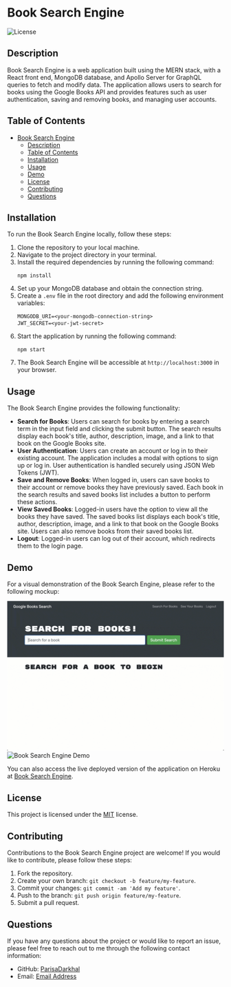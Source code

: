 # Book Search Engine

![License](https://img.shields.io/badge/License-MIT-blue.svg)

## Description

Book Search Engine is a web application built using the MERN stack, with a React front end, MongoDB database, and Apollo Server for GraphQL queries to fetch and modify data. The application allows users to search for books using the Google Books API and provides features such as user authentication, saving and removing books, and managing user accounts.

## Table of Contents

- [Book Search Engine](#book-search-engine)
  - [Description](#description)
  - [Table of Contents](#table-of-contents)
  - [Installation](#installation)
  - [Usage](#usage)
  - [Demo](#demo)
  - [License](#license)
  - [Contributing](#contributing)
  - [Questions](#questions)

## Installation

To run the Book Search Engine locally, follow these steps:

1. Clone the repository to your local machine.
2. Navigate to the project directory in your terminal.
3. Install the required dependencies by running the following command:
   ```
   npm install
   ```
4. Set up your MongoDB database and obtain the connection string.
5. Create a `.env` file in the root directory and add the following environment variables:
   ```
   MONGODB_URI=<your-mongodb-connection-string>
   JWT_SECRET=<your-jwt-secret>
   ```
6. Start the application by running the following command:
   ```
   npm start
   ```
7. The Book Search Engine will be accessible at `http://localhost:3000` in your browser.

## Usage

The Book Search Engine provides the following functionality:

- **Search for Books**: Users can search for books by entering a search term in the input field and clicking the submit button. The search results display each book's title, author, description, image, and a link to that book on the Google Books site.
- **User Authentication**: Users can create an account or log in to their existing account. The application includes a modal with options to sign up or log in. User authentication is handled securely using JSON Web Tokens (JWT).
- **Save and Remove Books**: When logged in, users can save books to their account or remove books they have previously saved. Each book in the search results and saved books list includes a button to perform these actions.
- **View Saved Books**: Logged-in users have the option to view all the books they have saved. The saved books list displays each book's title, author, description, image, and a link to that book on the Google Books site. Users can also remove books from their saved books list.
- **Logout**: Logged-in users can log out of their account, which redirects them to the login page.

## Demo

For a visual demonstration of the Book Search Engine, please refer to the following mockup:

![Book Search Engine Demo](./Assets/21-mern-homework-demo-01.gif)
![Book Search Engine Demo](./Assets/21-mern-homework-demo-02.gif)

You can also access the live deployed version of the application on Heroku at [Book Search Engine](https://book-search-pdg.herokuapp.com/).

## License

This project is licensed under the [MIT](LICENSE) license.

## Contributing

Contributions to the Book Search Engine project are welcome! If you would like to contribute, please follow these steps:

1. Fork the repository.
2. Create your own branch: `git checkout -b feature/my-feature`.
3. Commit your changes: `git commit -am 'Add my feature'`.
4. Push to the branch: `git push origin feature/my-feature`.
5. Submit a pull request.

## Questions

If you have any questions about the project or would like to report an issue, please feel free to reach out to me through the following contact information:

- GitHub: [ParisaDarkhal](https://github.com/ParisaDarkhal)
- Email: [Email Address](mailto:your-email-address)
